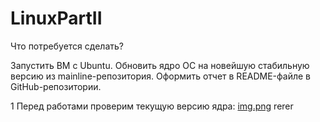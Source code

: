 # LinuxPartII
Что потребуется сделать?

Запустить ВМ c Ubuntu.
Обновить ядро ОС на новейшую стабильную версию из mainline-репозитория.
Оформить отчет в README-файле в GitHub-репозитории.

1 Перед работами проверим текущую версию ядра:
[img.png](img.png)
rerer